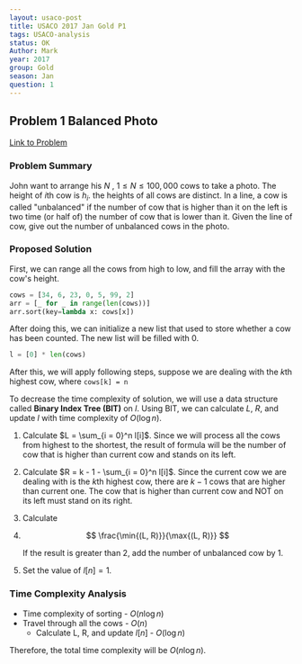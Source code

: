 ```yaml
---
layout: usaco-post
title: USACO 2017 Jan Gold P1
tags: USACO-analysis
status: OK
Author: Mark
year: 2017
group: Gold
season: Jan
question: 1
---
```

## Problem 1 Balanced Photo

[Link to Problem](http://usaco.org/index.php?page=viewproblem2&cpid=693)

### Problem Summary

John want to arrange his $N$ , $1\leq N \leq 100,000$ cows to take a photo. The height of $i$th cow is $h_i$. the heights of all cows are distinct. In a line, a cow is called "unbalanced" if the number of cow that is higher than it on the left is two time (or half of) the number of cow that is lower than it. Given the line of cow, give out the number of unbalanced cows in the photo.

### Proposed Solution

First, we can range all the cows from high to low, and fill the array with the cow's height.

```python
cows = [34, 6, 23, 0, 5, 99, 2]
arr = [_ for _ in range(len(cows))]
arr.sort(key=lambda x: cows[x])
```

After doing this, we can initialize a new list that used to store whether a cow has been counted. The new list will be filled with 0.

```python
l = [0] * len(cows)
```

After this, we will apply following steps, suppose we are dealing with the $k$th highest cow, where `cows[k] = n`

To decrease the time complexity of solution, we will use a data structure called **Binary Index Tree (BIT)** on $l$. Using BIT, we can calculate $L$, $R$, and update $l$ with time complexity of $O(\log{n})$.

1. Calculate  $L = \sum_{i = 0}^n l[i]$. Since we will process all the cows from highest to the shortest, the result of formula will be the number of cow that is higher than current cow and stands on its left.

2. Calculate $R = k - 1 - \sum_{i = 0}^n l[i]$. Since the current cow we are dealing with is the $k$th highest cow, there are $k-1$ cows that are higher than current one. The cow that is higher than current cow and NOT on its left must stand on its right.

3. Calculate
4. 
   $$
   \frac{\min{(L, R)}}{\max{(L, R)}}
   $$
   
   If the result is greater than 2, add the number of unbalanced cow by 1.

5. Set the value of $l[n] = 1$.

### Time Complexity Analysis

* Time complexity of sorting - $O(n\log{n})$
* Travel through all the cows - $O(n)$
  * Calculate L, R, and update $l[n]$ - $O(\log{n})$

Therefore, the total time complexity will be $O(n\log{n})$.
